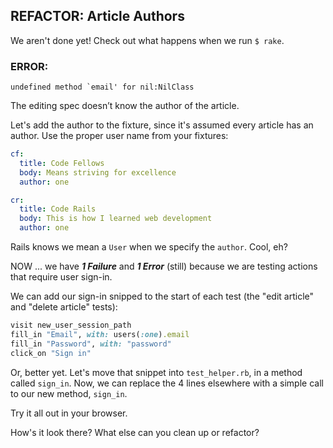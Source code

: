 ## REFACTOR: Article Authors

We aren't done yet! Check out what happens when we run `$ rake`.

### ERROR:

    undefined method `email' for nil:NilClass

The editing spec doesn’t know the author of the article.

Let's add the author to the fixture, since it's assumed every article has an author. Use the proper user name from your fixtures:

```YAML
cf:
  title: Code Fellows
  body: Means striving for excellence
  author: one

cr:
  title: Code Rails
  body: This is how I learned web development
  author: one
```

Rails knows we mean a `User` when we specify the `author`. Cool, eh?

NOW ... we have ***1 Failure*** and ***1 Error*** (still) because we are testing actions that require user sign-in.

We can add our sign-in snipped to the start of each test (the "edit article" and "delete article" tests):

```ruby
visit new_user_session_path
fill_in "Email", with: users(:one).email
fill_in "Password", with: "password"
click_on "Sign in"
```

Or, better yet. Let's move that snippet into `test_helper.rb`, in a method called `sign_in`. Now, we can replace the 4 lines elsewhere with a simple call to our new method, `sign_in`.

Try it all out in your browser.

How's it look there?
What else can you clean up or refactor?

